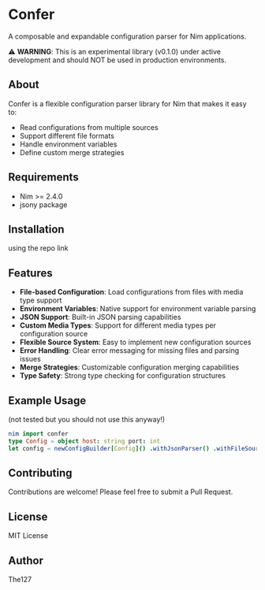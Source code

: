 # Confer

A composable and expandable configuration parser for Nim applications.

⚠️ **WARNING**: This is an experimental library (v0.1.0) under active development and should NOT be used in production environments.

## About

Confer is a flexible configuration parser library for Nim that makes it easy to:
- Read configurations from multiple sources
- Support different file formats
- Handle environment variables
- Define custom merge strategies

## Requirements

- Nim >= 2.4.0
- jsony package

## Installation

using the repo link

## Features

- **File-based Configuration**: Load configurations from files with media type support
- **Environment Variables**: Native support for environment variable parsing
- **JSON Support**: Built-in JSON parsing capabilities
- **Custom Media Types**: Support for different media types per configuration source
- **Flexible Source System**: Easy to implement new configuration sources
- **Error Handling**: Clear error messaging for missing files and parsing issues
- **Merge Strategies**: Customizable configuration merging capabilities
- **Type Safety**: Strong type checking for configuration structures

## Example Usage
(not tested but you should not use this anyway!)
```nim
nim import confer
type Config = object host: string port: int
let config = newConfigBuilder[Config]() .withJsonParser() .withFileSource("config.json", "application/json") .build()
```

## Contributing

Contributions are welcome! Please feel free to submit a Pull Request.

## License

MIT License

## Author

The127